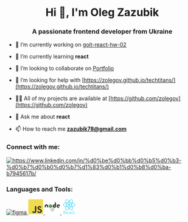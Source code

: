 <h1 align="center">Hi 👋, I'm Oleg Zazubik</h1>
<h3 align="center">A passionate frontend developer from Ukraine</h3>

- 🔭 I’m currently working on [goit-react-hw-02](https://goit-react-hw-02-ebon-three.vercel.app/)

- 🌱 I’m currently learning **react**

- 👯 I’m looking to collaborate on [Portfolio](https://github.com/zolegov/techtitans)

- 🤝 I’m looking for help with [https://zolegov.github.io/techtitans/](https://zolegov.github.io/techtitans/)

- 👨‍💻 All of my projects are available at [https://github.com/zolegov](https://github.com/zolegov)

- 💬 Ask me about **react**

- 📫 How to reach me **zazubik78@gmail.com**

<h3 align="left">Connect with me:</h3>
<p align="left">
<a href="www.linkedin.com/in/олег-зазубик-b7945617b" target="blank">
<img align="center" src="https://raw.githubusercontent.com/rahuldkjain/github-profile-readme-generator/master/src/images/icons/Social/linked-in-alt.svg" alt="https://www.linkedin.com/in/%d0%be%d0%bb%d0%b5%d0%b3-%d0%b7%d0%b0%d0%b7%d1%83%d0%b1%d0%b8%d0%ba-b7945617b/" height="30" width="40" /></a>
</p>

<h3 align="left">Languages and Tools:</h3>
<p align="left"> <a href="https://www.figma.com/" target="_blank" rel="noreferrer"> <img src="https://www.vectorlogo.zone/logos/figma/figma-icon.svg" alt="figma" width="40" height="40"/> </a> <a href="https://developer.mozilla.org/en-US/docs/Web/JavaScript" target="_blank" rel="noreferrer"> <img src="https://raw.githubusercontent.com/devicons/devicon/master/icons/javascript/javascript-original.svg" alt="javascript" width="40" height="40"/> </a> <a href="https://nodejs.org" target="_blank" rel="noreferrer"> <img src="https://raw.githubusercontent.com/devicons/devicon/master/icons/nodejs/nodejs-original-wordmark.svg" alt="nodejs" width="40" height="40"/> </a> <a href="https://reactjs.org/" target="_blank" rel="noreferrer"> <img src="https://raw.githubusercontent.com/devicons/devicon/master/icons/react/react-original-wordmark.svg" alt="react" width="40" height="40"/> </a> </p>
